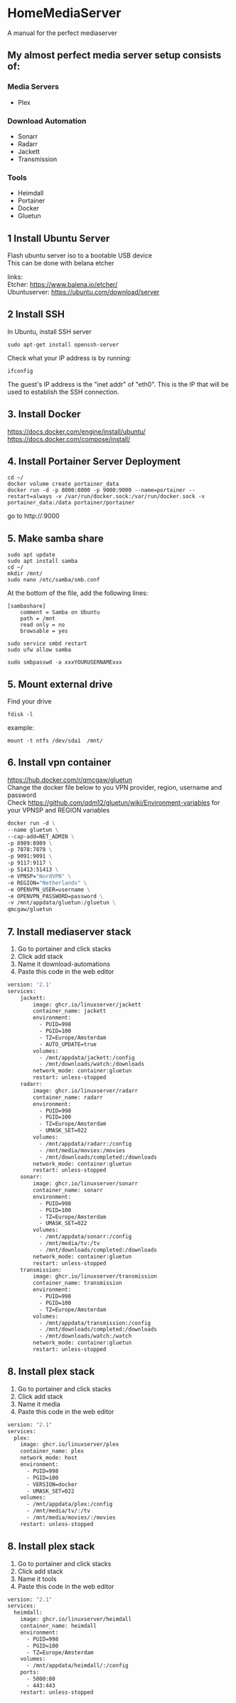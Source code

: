 # HomeMediaServer
A manual for the perfect mediaserver

## My almost perfect media server setup consists of:
### Media Servers
* Plex


### Download Automation
* Sonarr
* Radarr
* Jackett
* Transmission

### Tools
* Heimdall  
* Portainer  
* Docker
* Gluetun

## 1 Install Ubuntu Server
Flash ubuntu server iso to a bootable USB device  
This can be done with belana etcher  

links:  
Etcher: https://www.balena.io/etcher/  
Ubuntuserver: https://ubuntu.com/download/server  

## 2 Install SSH
In Ubuntu, install SSH server  
```shell
sudo apt-get install openssh-server  
```

Check what your IP address is by running:  
```shell
ifconfig
```  
The guest's IP address is the "inet addr" of "eth0". This is the IP that will be used to establish the SSH connection.  

## 3. Install Docker
https://docs.docker.com/engine/install/ubuntu/  
https://docs.docker.com/compose/install/  

## 4. Install Portainer Server Deployment
```shell
cd ~/  
docker volume create portainer_data  
docker run -d -p 8000:8000 -p 9000:9000 --name=portainer --restart=always -v /var/run/docker.sock:/var/run/docker.sock -v portainer_data:/data portainer/portainer  
```
go to http://<your internal ip>:9000

## 5. Make samba share
```shell
sudo apt update
sudo apt install samba
cd ~/  
mkdir /mnt/
sudo nano /etc/samba/smb.conf
```
At the bottom of the file, add the following lines:
```shell
[sambashare]
    comment = Samba on Ubuntu
    path = /mnt
    read only = no
    browsable = yes
```

```shell
sudo service smbd restart
sudo ufw allow samba

sudo smbpasswd -a xxxYOURUSERNAMExxx
```

## 5. Mount external drive
Find your drive 
```shell
fdisk -l  
``` 
example:  
```shell 
mount -t ntfs /dev/sda1  /mnt/
```

## 6. Install vpn container
https://hub.docker.com/r/qmcgaw/gluetun  
Change the docker file below to you VPN provider, region, username and password  
Check https://github.com/qdm12/gluetun/wiki/Environment-variables for your VPNSP and REGION variables

```dockerfile
docker run -d \
--name gluetun \
--cap-add=NET_ADMIN \
-p 8989:8989 \
-p 7878:7878 \
-p 9091:9091 \
-p 9117:9117 \
-p 51413:51413 \
-e VPNSP="NordVPN" \
-e REGION="Netherlands" \
-e OPENVPN_USER=username \
-e OPENVPN_PASSWORD=password \
-v /mnt/appdata/gluetun:/gluetun \
qmcgaw/gluetun
```

## 7. Install mediaserver stack
1. Go to portainer and click stacks
2. Click add stack
3. Name it download-automations
4. Paste this code in the web editor

```dockerfile
version: '2.1'
services:
    jackett:
        image: ghcr.io/linuxserver/jackett
        container_name: jackett
        environment:
          - PUID=998
          - PGID=100
          - TZ=Europe/Amsterdam
          - AUTO_UPDATE=true
        volumes:
          - /mnt/appdata/jackett:/config
          - /mnt/downloads/watch:/downloads
        network_mode: container:gluetun
        restart: unless-stopped
    radarr:
        image: ghcr.io/linuxserver/radarr
        container_name: radarr
        environment:
          - PUID=998
          - PGID=100
          - TZ=Europe/Amsterdam
          - UMASK_SET=022
        volumes:
          - /mnt/appdata/radarr:/config
          - /mnt/media/movies:/movies
          - /mnt/downloads/completed:/downloads
        network_mode: container:gluetun
        restart: unless-stopped
    sonarr:
        image: ghcr.io/linuxserver/sonarr
        container_name: sonarr
        environment:
          - PUID=998
          - PGID=100
          - TZ=Europe/Amsterdam
          - UMASK_SET=022
        volumes:
          - /mnt/appdata/sonarr:/config
          - /mnt/media/tv:/tv
          - /mnt/downloads/completed:/downloads
        network_mode: container:gluetun
        restart: unless-stopped
    transmission:
        image: ghcr.io/linuxserver/transmission
        container_name: transmission
        environment:
          - PUID=998
          - PGID=100
          - TZ=Europe/Amsterdam
        volumes:
          - /mnt/appdata/transmission:/config
          - /mnt/downloads/completed:/downloads
          - /mnt/downloads/watch:/watch
        network_mode: container:gluetun
        restart: unless-stopped
```

## 8. Install plex stack
1. Go to portainer and click stacks
2. Click add stack
3. Name it media
4. Paste this code in the web editor

```dockerfile
version: "2.1"
services:
  plex:
    image: ghcr.io/linuxserver/plex
    container_name: plex
    network_mode: host
    environment:
      - PUID=998
      - PGID=100
      - VERSION=docker
      - UMASK_SET=022
    volumes:
      - /mnt/appdata/plex:/config
      - /mnt/media/tv/:/tv
      - /mnt/media/movies/:/movies
    restart: unless-stopped
```

## 8. Install plex stack
1. Go to portainer and click stacks
2. Click add stack
3. Name it tools
4. Paste this code in the web editor

```dockerfile
version: "2.1"
services:
  heimdall:
    image: ghcr.io/linuxserver/heimdall
    container_name: heimdall
    environment:
      - PUID=998
      - PGID=100
      - TZ=Europe/Amsterdam
    volumes:
      - /mnt/appdata/heimdall/:/config
    ports:
      - 5000:80
      - 443:443
    restart: unless-stopped
```
